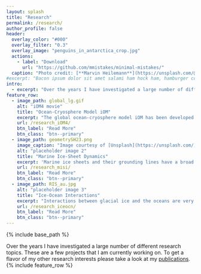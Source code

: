 ```yaml
---
layout: splash
title: "Research"
permalink: /research/
author_profile: false
header:
  overlay_color: "#000"
  overlay_filter: "0.3"
  overlay_image: "penguins_in_antarctica_crop.jpg"
  actions:
    - label: "Download"
      url: "https://github.com/mmistakes/minimal-mistakes/"
  caption: "Photo credit: [**Marvin Heilemann**](https://unsplash.com/@muuvmuuv)"
#excerpt: "Bacon ipsum dolor sit amet salami ham hock ham, hamburger corned beef short ribs kielbasa biltong t-bone drumstick tri-tip tail sirloin pork chop."
intro:
  - excerpt: "Over the years I have investigated a large number of different research problems. These are a few projects that I am currently working on. To get a flavor of my other research topics please take a look at my [publications](https://scholar.google.com/citations?user=g2pWIEgAAAAJ&hl=en)"
feature_row:  
  - image_path: global_lg.gif
    alt: "iOM4 movie"
    title: "Ocean-Cryosphere Model iOM"
    excerpt: "The global ocean-cryosphere model iOM has been developed in collaboration with colleagues at [GFDL](https://www.gfdl.noaa.gov/ocean-and-ice-processes/)."
    url: /research_iOM4/
    btn_label: "Read More"
    btn_class: "btn--primary"
  - image_path: geometrySH23.png
    image_caption: "Image courtesy of [Unsplash](https://unsplash.com/)"
    alt: "placeholder image 2"
    title: "Marine Ice-Sheet Dynamics"
    excerpt: 'Marine ice sheets and their grounding lines have a broad range of behaviors controlled by the interplay between internal ice-sheet processes and climate.'
    url: /research_misi/
    btn_label: "Read More"
    btn_class: "btn--primary"
  - image_path: RIS_au.jpg
    alt: "placeholder image 3"
    title: "Ice-Ocean Interactions"
    excerpt: "Interactions between glacial ice and the oceans are very rich and governed by numerous processes operating on a variety of spatial and temporal scales."
    url: /research_iceocn/
    btn_label: "Read More"
    btn_class: "btn--primary"
---
```


{% include base_path %}

<!--{% include feature_row id="intro"  %}-->
Over the years I have investigated a large number of different research topics. These are a few projects that I am currently working on. To get a flavor of my other research interests please take a look at my [publications](https://scholar.google.com/citations?user=g2pWIEgAAAAJ&hl=en).
{% include feature_row %}

